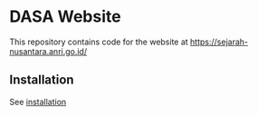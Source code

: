 # DASA Website

This repository contains code for the website at https://sejarah-nusantara.anri.go.id/

## Installation

See [installation](./docs/installation.md)
